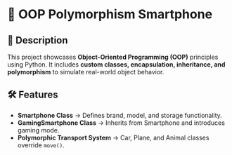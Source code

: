 # 🚀 OOP Polymorphism Smartphone  

## 📌 Description  
This project showcases **Object-Oriented Programming (OOP)** principles using Python. It includes **custom classes, encapsulation, inheritance, and polymorphism** to simulate real-world object behavior.  

## 🛠️ Features  
- **Smartphone Class** → Defines brand, model, and storage functionality.  
- **GamingSmartphone Class** → Inherits from Smartphone and introduces gaming mode.  
- **Polymorphic Transport System** → Car, Plane, and Animal classes override `move()`.
